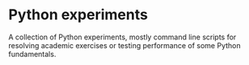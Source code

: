 # Python experiments

A collection of Python experiments, mostly command line scripts for resolving academic exercises or testing performance of some Python fundamentals.